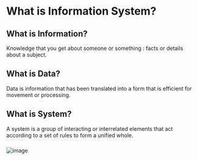 # What is Information System?
## What is Information?
Knowledge that you get about someone or something : facts or details about a subject.
## What is Data?
Data is information that has been translated into a form that is efficient for movement or processing.
## What is System?
A system is a group of interacting or interrelated elements that act according to a set of rules to form a unified whole.
### 
 ![image](https://github.com/user-attachments/assets/66e48565-d684-4a11-85e1-3c5aee7f4632)
